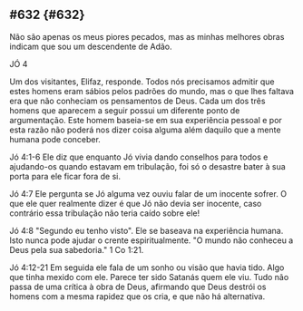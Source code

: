 ## #632 {#632}

Não são apenas os meus piores pecados, mas as minhas melhores obras indicam que sou um descendente de Adão.

JÓ 4

Um dos visitantes, Elifaz, responde. Todos nós precisamos admitir que estes homens eram sábios pelos padrões do mundo, mas o que lhes faltava era que não conheciam os pensamentos de Deus. Cada um dos três homens que aparecem a seguir possui um diferente ponto de argumentação. Este homem baseia-se em sua experiência pessoal e por esta razão não poderá nos dizer coisa alguma além daquilo que a mente humana pode conceber.

Jó 4:1-6 Ele diz que enquanto Jó vivia dando conselhos para todos e ajudando-os quando estavam em tribulação, foi só o desastre bater à sua porta para ele ficar fora de si.

Jó 4:7 Ele pergunta se Jó alguma vez ouviu falar de um inocente sofrer. O que ele quer realmente dizer é que Jó não devia ser inocente, caso contrário essa tribulação não teria caído sobre ele!

Jó 4:8 &quot;Segundo eu tenho visto&quot;. Ele se baseava na experiência humana. Isto nunca pode ajudar o crente espiritualmente. &quot;O mundo não conheceu a Deus pela sua sabedoria.&quot; 1 Co 1:21.

Jó 4:12-21 Em seguida ele fala de um sonho ou visão que havia tido. Algo que tinha mexido com ele. Parece ter sido Satanás quem ele viu. Tudo não passa de uma crítica à obra de Deus, afirmando que Deus destrói os homens com a mesma rapidez que os cria, e que não há alternativa.